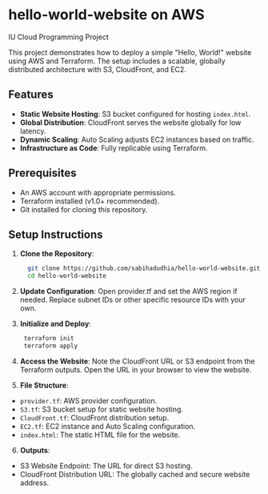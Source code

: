 # hello-world-website on AWS
IU Cloud Programming Project

This project demonstrates how to deploy a simple "Hello, World!" website using AWS and Terraform. The setup includes a scalable, globally distributed architecture with S3, CloudFront, and EC2.

## Features
- **Static Website Hosting**: S3 bucket configured for hosting `index.html`.
- **Global Distribution**: CloudFront serves the website globally for low latency.
- **Dynamic Scaling**: Auto Scaling adjusts EC2 instances based on traffic.
- **Infrastructure as Code**: Fully replicable using Terraform.

## Prerequisites
- An AWS account with appropriate permissions.
- Terraform installed (v1.0+ recommended).
- Git installed for cloning this repository.

## Setup Instructions

1. **Clone the Repository**:
   ```bash
     git clone https://github.com/sabihadudhia/hello-world-website.git
     cd hello-world-website
   
2. **Update Configuration**:
    Open provider.tf and set the AWS region if needed.
    Replace subnet IDs or other specific resource IDs with your own.

3. **Initialize and Deploy**:
   ```bash
    terraform init
    terraform apply

4. **Access the Website**:
    Note the CloudFront URL or S3 endpoint from the Terraform outputs.
    Open the URL in your browser to view the website.

5. **File Structure**:
- `provider.tf`: AWS provider configuration.
- `S3.tf`: S3 bucket setup for static website hosting.
- `CloudFront.tf`: CloudFront distribution setup.
- `EC2.tf`: EC2 instance and Auto Scaling configuration.
- `index.html`: The static HTML file for the website.

6. **Outputs**:
- S3 Website Endpoint: The URL for direct S3 hosting.
- CloudFront Distribution URL: The globally cached and secure website address.



